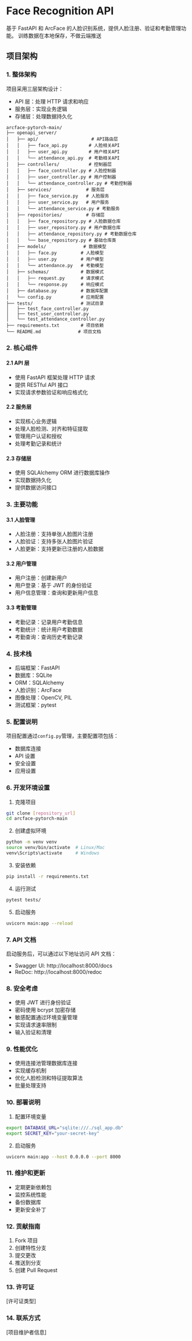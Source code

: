 # Face Recognition API

基于 FastAPI 和 ArcFace 的人脸识别系统，提供人脸注册、验证和考勤管理功能。
训练数据在本地保存，不做云端推送

## 项目架构

### 1. 整体架构

项目采用三层架构设计：

-   API 层：处理 HTTP 请求和响应
-   服务层：实现业务逻辑
-   存储层：处理数据持久化

```
arcface-pytorch-main/
├── openapi_server/
│   ├── api/                    # API路由层
│   │   ├── face_api.py        # 人脸相关API
│   │   ├── user_api.py        # 用户相关API
│   │   └── attendance_api.py  # 考勤相关API
│   ├── controllers/           # 控制器层
│   │   ├── face_controller.py # 人脸控制器
│   │   ├── user_controller.py # 用户控制器
│   │   └── attendance_controller.py # 考勤控制器
│   ├── services/             # 服务层
│   │   ├── face_service.py   # 人脸服务
│   │   ├── user_service.py   # 用户服务
│   │   └── attendance_service.py # 考勤服务
│   ├── repositories/         # 存储层
│   │   ├── face_repository.py # 人脸数据仓库
│   │   ├── user_repository.py # 用户数据仓库
│   │   ├── attendance_repository.py # 考勤数据仓库
│   │   └── base_repository.py # 基础仓库类
│   ├── models/              # 数据模型
│   │   ├── face.py         # 人脸模型
│   │   ├── user.py         # 用户模型
│   │   └── attendance.py   # 考勤模型
│   ├── schemas/            # 数据模式
│   │   ├── request.py      # 请求模式
│   │   └── response.py     # 响应模式
│   ├── database.py         # 数据库配置
│   └── config.py           # 应用配置
├── tests/                  # 测试目录
│   ├── test_face_controller.py
│   ├── test_user_controller.py
│   └── test_attendance_controller.py
├── requirements.txt        # 项目依赖
└── README.md              # 项目文档
```

### 2. 核心组件

#### 2.1 API 层

-   使用 FastAPI 框架处理 HTTP 请求
-   提供 RESTful API 接口
-   实现请求参数验证和响应格式化

#### 2.2 服务层

-   实现核心业务逻辑
-   处理人脸检测、对齐和特征提取
-   管理用户认证和授权
-   处理考勤记录和统计

#### 2.3 存储层

-   使用 SQLAlchemy ORM 进行数据库操作
-   实现数据持久化
-   提供数据访问接口

### 3. 主要功能

#### 3.1 人脸管理

-   人脸注册：支持单张人脸图片注册
-   人脸验证：支持多张人脸图片验证
-   人脸更新：支持更新已注册的人脸数据

#### 3.2 用户管理

-   用户注册：创建新用户
-   用户登录：基于 JWT 的身份验证
-   用户信息管理：查询和更新用户信息

#### 3.3 考勤管理

-   考勤记录：记录用户考勤信息
-   考勤统计：统计用户考勤数据
-   考勤查询：查询历史考勤记录

### 4. 技术栈

-   后端框架：FastAPI
-   数据库：SQLite
-   ORM：SQLAlchemy
-   人脸识别：ArcFace
-   图像处理：OpenCV, PIL
-   测试框架：pytest

### 5. 配置说明

项目配置通过`config.py`管理，主要配置项包括：

-   数据库连接
-   API 设置
-   安全设置
-   应用设置

### 6. 开发环境设置

1. 克隆项目

```bash
git clone [repository_url]
cd arcface-pytorch-main
```

2. 创建虚拟环境

```bash
python -m venv venv
source venv/bin/activate  # Linux/Mac
venv\Scripts\activate     # Windows
```

3. 安装依赖

```bash
pip install -r requirements.txt
```

4. 运行测试

```bash
pytest tests/
```

5. 启动服务

```bash
uvicorn main:app --reload
```

### 7. API 文档

启动服务后，可以通过以下地址访问 API 文档：

-   Swagger UI: http://localhost:8000/docs
-   ReDoc: http://localhost:8000/redoc

### 8. 安全考虑

-   使用 JWT 进行身份验证
-   密码使用 bcrypt 加密存储
-   敏感配置通过环境变量管理
-   实现请求速率限制
-   输入验证和清理

### 9. 性能优化

-   使用连接池管理数据库连接
-   实现缓存机制
-   优化人脸检测和特征提取算法
-   批量处理支持

### 10. 部署说明

1. 配置环境变量

```bash
export DATABASE_URL="sqlite:///./sql_app.db"
export SECRET_KEY="your-secret-key"
```

2. 启动服务

```bash
uvicorn main:app --host 0.0.0.0 --port 8000
```

### 11. 维护和更新

-   定期更新依赖包
-   监控系统性能
-   备份数据库
-   更新安全补丁

### 12. 贡献指南

1. Fork 项目
2. 创建特性分支
3. 提交更改
4. 推送到分支
5. 创建 Pull Request

### 13. 许可证

[许可证类型]

### 14. 联系方式

[项目维护者信息]
